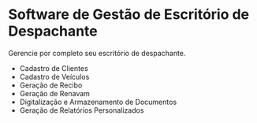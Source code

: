 <h1>Software de Gestão de Escritório de Despachante</h1>

<p>
	Gerencie por completo seu escritório de despachante.
</p>
<p>
	<ul>
		<li>Cadastro de Clientes</li>
		<li>Cadastro de Veículos</li>
		<li>Geração de Recibo</li>
		<li>Geração de Renavam</li>
		<li>Digitalização e Armazenamento de Documentos</li>
		<li>Geração de Relatórios Personalizados</li>
	</ul>
	</p>